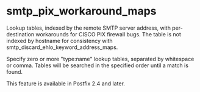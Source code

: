 # smtp_pix_workaround_maps 

 Lookup tables, indexed by the remote SMTP server address, with
per-destination workarounds for CISCO PIX firewall bugs.  The table
is not indexed by hostname for consistency with
smtp_discard_ehlo_keyword_address_maps. 


Specify zero or more "type:name" lookup tables, separated by
whitespace or comma. Tables will be searched in the specified order
until a match is found.


 This feature is available in Postfix 2.4 and later. 


